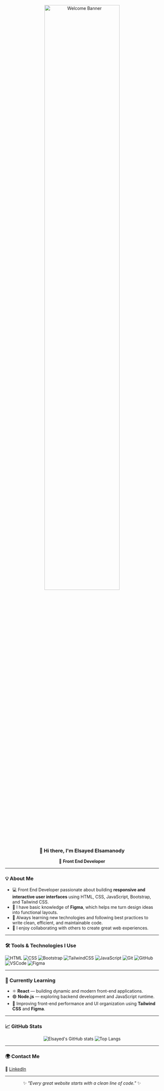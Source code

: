 <div align="center">

<img src="https://github.com/ElSamanody/ElSamanody/blob/main/assets/welcome.gif" alt="Welcome Banner" width="70%" />

### 👋 Hi there, I'm Elsayed Elsamanody  
🎯 **Front End Developer**

</div>

---

### 💡 About Me
- 💻 Front End Developer passionate about building **responsive and interactive user interfaces** using HTML, CSS, JavaScript, Bootstrap, and Tailwind CSS.  
- 🎨 I have basic knowledge of **Figma**, which helps me turn design ideas into functional layouts.  
- 🚀 Always learning new technologies and following best practices to write clean, efficient, and maintainable code.  
- 🤝 I enjoy collaborating with others to create great web experiences.  

---

### 🛠️ Tools & Technologies I Use

![HTML](https://img.shields.io/badge/HTML5-E34F26?style=flat&logo=html5&logoColor=white)
![CSS](https://img.shields.io/badge/CSS3-1572B6?style=flat&logo=css3&logoColor=white)
![Bootstrap](https://img.shields.io/badge/Bootstrap-563D7C?style=flat&logo=bootstrap&logoColor=white)
![TailwindCSS](https://img.shields.io/badge/Tailwind_CSS-38B2AC?style=flat&logo=tailwind-css&logoColor=white)
![JavaScript](https://img.shields.io/badge/JavaScript-F7DF1E?style=flat&logo=javascript&logoColor=black)
![Git](https://img.shields.io/badge/Git-F05032?style=flat&logo=git&logoColor=white)
![GitHub](https://img.shields.io/badge/GitHub-181717?style=flat&logo=github)
![VSCode](https://img.shields.io/badge/VSCode-0078D4?style=flat&logo=visualstudiocode&logoColor=white)
![Figma](https://img.shields.io/badge/Figma-F24E1E?style=flat&logo=figma&logoColor=white)

---

### 🌱 Currently Learning
- ⚛️ **React** — building dynamic and modern front-end applications.  
- 🟢 **Node.js** — exploring backend development and JavaScript runtime.  
- 🎨 Improving front-end performance and UI organization using **Tailwind CSS** and **Figma**.  

---

### 📈 GitHub Stats

<div align="center">

![Elsayed's GitHub stats](https://github-readme-stats.vercel.app/api?username=ElSamanody&show_icons=true&theme=tokyonight)
![Top Langs](https://github-readme-stats.vercel.app/api/top-langs/?username=ElSamanody&layout=compact&theme=tokyonight)

</div>

---

### 🌍 Contact Me

 
💬 [LinkedIn](https://www.linkedin.com/in/elsayed-elsamanody-a118a4219/) 

---

<div align="center">
  
✨ *"Every great website starts with a clean line of code."* ✨

</div>
